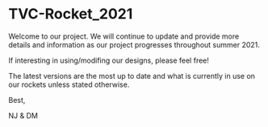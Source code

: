 # TVC-Rocket_2021

Welcome to our project. We will continue to update and provide more details and information as our project progresses throughout summer 2021. 

If interesting in using/modifing our designs, please feel free!

The latest versions are the most up to date and what is currently in use on our rockets unless stated otherwise.

Best,

NJ & DM
